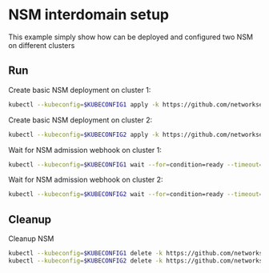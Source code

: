 # NSM interdomain setup


This example simply show how can be deployed and configured two NSM on different clusters

## Run

Create basic NSM deployment on cluster 1:

```bash
kubectl --kubeconfig=$KUBECONFIG1 apply -k https://github.com/networkservicemesh/deployments-k8s/examples/interdomain/nsm/cluster1?ref=d14372fcc3c3c70a2048b7b472826af08f87cae2
```

Create basic NSM deployment on cluster 2:

```bash
kubectl --kubeconfig=$KUBECONFIG2 apply -k https://github.com/networkservicemesh/deployments-k8s/examples/interdomain/nsm/cluster2?ref=d14372fcc3c3c70a2048b7b472826af08f87cae2
```

Wait for NSM admission webhook on cluster 1:

```bash
kubectl --kubeconfig=$KUBECONFIG1 wait --for=condition=ready --timeout=1m pod -n nsm-system -l app=admission-webhook-k8s
```

Wait for NSM admission webhook on cluster 2:

```bash
kubectl --kubeconfig=$KUBECONFIG2 wait --for=condition=ready --timeout=1m pod -n nsm-system -l app=admission-webhook-k8s
```

## Cleanup

Cleanup NSM
```bash
kubectl --kubeconfig=$KUBECONFIG1 delete -k https://github.com/networkservicemesh/deployments-k8s/examples/interdomain/nsm/cluster1?ref=d14372fcc3c3c70a2048b7b472826af08f87cae2
kubectl --kubeconfig=$KUBECONFIG2 delete -k https://github.com/networkservicemesh/deployments-k8s/examples/interdomain/nsm/cluster2?ref=d14372fcc3c3c70a2048b7b472826af08f87cae2
```
